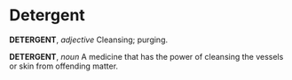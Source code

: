 # Detergent

**DETERGENT**, _adjective_ Cleansing; purging.

**DETERGENT**, _noun_ A medicine that has the power of cleansing the vessels or skin from offending matter.